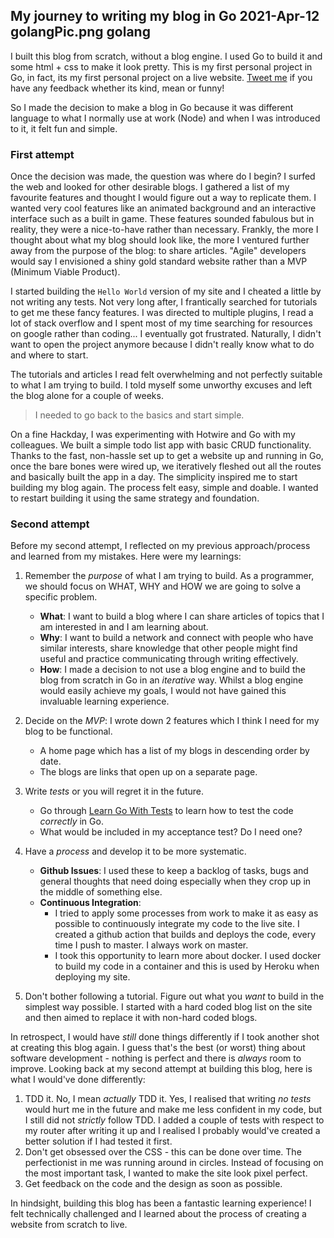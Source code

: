 My journey to writing my blog in Go 
2021-Apr-12
golangPic.png
golang
-----

I built this blog from scratch, without a blog engine. I used Go to build it and some html + css to make it look pretty.
This is my first personal project in Go, in fact, its my first personal project on a live
website. [Tweet me](https://twitter.com/DattaniRiya) if you have any feedback whether its kind, mean or funny!

So I made the decision to make a blog in Go because it was different language to what I normally use at work (Node) and
when I was introduced to it, it felt fun and simple.

### First attempt

Once the decision was made, the question was where do I begin? I surfed the web and looked for other desirable blogs. I
gathered a list of my favourite features and thought I would figure out a way to replicate them. I wanted very cool
features like an animated background and an interactive interface such as a built in game. These features sounded
fabulous but in reality, they were a nice-to-have rather than necessary. Frankly, the more I thought about what my blog
should look like, the more I ventured further away from the purpose of the blog: to share articles. "Agile" developers
would say I envisioned a shiny gold standard website rather than a MVP (Minimum Viable Product).

I started building the `Hello World` version of my site and I cheated a little by not writing any tests. Not very long after, I frantically searched for tutorials to get me these fancy features. I was directed to multiple plugins, I
read a lot of stack overflow and I spent most of my time searching for resources on google rather than coding... I
eventually got frustrated. Naturally, I didn't want to open the project anymore because I didn't really know what to do
and where to start.

The tutorials and articles I read felt overwhelming and not perfectly suitable to what I am trying
to build. I told myself some unworthy excuses and left the blog alone for a couple of weeks.

> I needed to go back to the basics and start simple.

On a fine Hackday, I was experimenting with Hotwire and Go with my colleagues. We built a simple todo list app with
basic CRUD functionality. Thanks to the fast, non-hassle set up to get a website up and running in Go, once the bare
bones were wired up, we iteratively fleshed out all the routes and basically built the app in a day. The simplicity
inspired me to start building my blog again. The process felt easy, simple and doable. I wanted to restart building it
using the same strategy and foundation.

### Second attempt

Before my second attempt, I reflected on my previous approach/process and learned from my mistakes. Here were my
learnings:

1. Remember the _purpose_ of what I am trying to build. As a programmer, we should focus on WHAT, WHY and HOW we are
   going to solve a specific problem.
    - **What**: I want to build a blog where I can share articles of topics that I am interested in and I am learning
      about.
    - **Why**: I want to build a network and connect with people who have similar interests, share knowledge that other
      people might find useful and practice communicating through writing effectively.
    - **How**: I made a decision to not use a blog engine and to build the blog from scratch in Go in an _iterative_ way. Whilst a blog engine would easily achieve my goals, I would not have gained this invaluable learning experience.

2. Decide on the _MVP_: I wrote down 2 features which I think I need for my blog to be functional.
    - A home page which has a list of my blogs in descending order by date.
    - The blogs are links that open up on a separate page.

3. Write _tests_ or you will regret it in the future.
    - Go through [Learn Go With Tests](https://github.com/quii/learn-go-with-tests) to learn how to test the code _correctly_ in Go.
    - What would be included in my acceptance test? Do I need one?

4. Have a _process_ and develop it to be more systematic.
    - **Github Issues**:  I used these to keep a backlog of tasks, bugs and general thoughts that need doing especially
      when they crop up in the middle of something else.
    - **Continuous Integration**:
        - I tried to apply some processes from work to make it as easy as possible to continuously integrate my code to
          the live site. I created a github action that builds and deploys the code, every time I push to master. I
          always work on master.
        - I took this opportunity to learn more about docker. I used docker to build my code in a container and this is
          used by Heroku when deploying my site.

5. Don't bother following a tutorial. Figure out what you _want_ to build in the simplest way possible. I started with a
   hard coded blog list on the site and then aimed to replace it with non-hard coded blogs.

In retrospect, I would have _still_ done things differently if I took another shot at creating this blog again. I guess
that's the best (or worst) thing about software development - nothing is perfect and there is _always_ room to improve.
Looking back at my second attempt at building this blog, here is what I would've done differently:

1. TDD it. No, I mean _actually_ TDD it. Yes, I realised that writing _no tests_ would hurt me in the future and make me
   less confident in my code, but I still did not _strictly_ follow TDD. I added a couple of tests with respect to my
   router after writing it up and I realised I probably would've created a better solution if I had tested it first.
2. Don't get obsessed over the CSS - this can be done over time. The perfectionist in me was running around in circles.
   Instead of focusing on the most important task, I wanted to make the site look pixel perfect.
3. Get feedback on the code and the design as soon as possible.

In hindsight, building this blog has been a fantastic learning experience! I felt technically challenged and I learned
about the process of creating a website from scratch to live. 